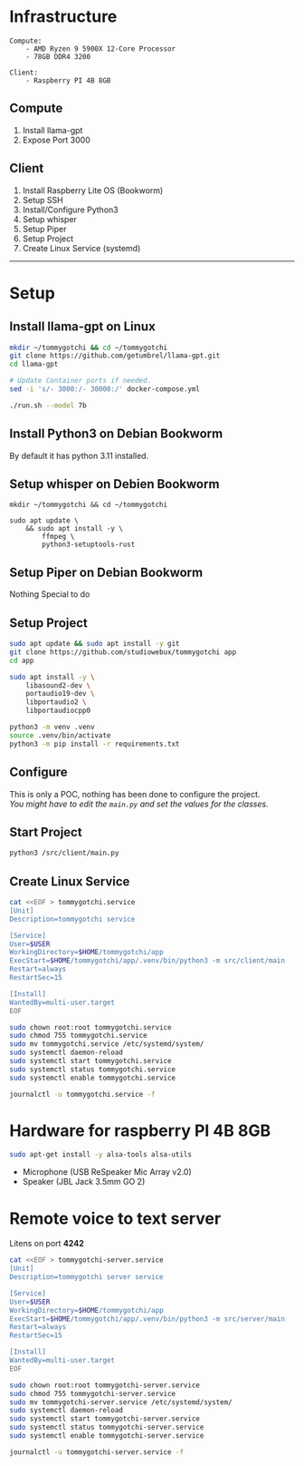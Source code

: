 # Infrastructure

```text
Compute:
    - AMD Ryzen 9 5900X 12-Core Processor
    - 78GB DDR4 3200

Client:
    - Raspberry PI 4B 8GB
```

## Compute

1. Install llama-gpt
2. Expose Port 3000

## Client

1. Install Raspberry Lite OS (Bookworm)
2. Setup SSH
3. Install/Configure Python3
4. Setup whisper
5. Setup Piper
6. Setup Project
7. Create Linux Service (systemd)

---

# Setup

## Install llama-gpt on Linux

```bash
mkdir ~/tommygotchi && cd ~/tommygotchi
git clone https://github.com/getumbrel/llama-gpt.git
cd llama-gpt

# Update Container ports if needed.
sed -i 's/- 3000:/- 30000:/' docker-compose.yml

./run.sh --model 7b
```

## Install Python3 on Debian Bookworm

By default it has python 3.11 installed.

## Setup whisper on Debien Bookworm

```
mkdir ~/tommygotchi && cd ~/tommygotchi

sudo apt update \
    && sudo apt install -y \
        ffmpeg \
        python3-setuptools-rust
```

## Setup Piper on Debian Bookworm

Nothing Special to do

## Setup Project

```bash
sudo apt update && sudo apt install -y git
git clone https://github.com/studiowebux/tommygotchi app
cd app

sudo apt install -y \
    libasound2-dev \
    portaudio19-dev \
    libportaudio2 \
    libportaudiocpp0

python3 -m venv .venv
source .venv/bin/activate
python3 -m pip install -r requirements.txt
```

## Configure

This is only a POC, nothing has been done to configure the project.  
*You might have to edit the `main.py` and set the values for the classes.*  

## Start Project

```bash
python3 /src/client/main.py
```

## Create Linux Service

```bash
cat <<EOF > tommygotchi.service
[Unit]
Description=tommygotchi service

[Service]
User=$USER
WorkingDirectory=$HOME/tommygotchi/app
ExecStart=$HOME/tommygotchi/app/.venv/bin/python3 -m src/client/main
Restart=always
RestartSec=15

[Install]
WantedBy=multi-user.target
EOF

sudo chown root:root tommygotchi.service
sudo chmod 755 tommygotchi.service
sudo mv tommygotchi.service /etc/systemd/system/
sudo systemctl daemon-reload
sudo systemctl start tommygotchi.service
sudo systemctl status tommygotchi.service
sudo systemctl enable tommygotchi.service

journalctl -u tommygotchi.service -f
```

# Hardware for raspberry PI 4B 8GB

```bash
sudo apt-get install -y alsa-tools alsa-utils
```

- Microphone (USB ReSpeaker Mic Array v2.0)
- Speaker (JBL Jack 3.5mm GO 2)

# Remote voice to text server

Litens on port **4242**

```bash
cat <<EOF > tommygotchi-server.service
[Unit]
Description=tommygotchi server service

[Service]
User=$USER
WorkingDirectory=$HOME/tommygotchi/app
ExecStart=$HOME/tommygotchi/app/.venv/bin/python3 -m src/server/main
Restart=always
RestartSec=15

[Install]
WantedBy=multi-user.target
EOF

sudo chown root:root tommygotchi-server.service
sudo chmod 755 tommygotchi-server.service
sudo mv tommygotchi-server.service /etc/systemd/system/
sudo systemctl daemon-reload
sudo systemctl start tommygotchi-server.service
sudo systemctl status tommygotchi-server.service
sudo systemctl enable tommygotchi-server.service

journalctl -u tommygotchi-server.service -f
```